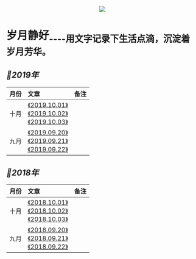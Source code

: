 
<p align='center'>
<img src='https://static001.geekbang.org/resource/image/89/8f/890bb2e1f9e0f7a027446c35a1cb9d8f.jpg'>
</p>

# 岁月静好<sub>----用文字记录下生活点滴，沉淀着岁月芳华。<sub>

## *📖2019年*
|月份|文章|备注|
|:---|:--|:---:
|十月|[《2019.10.01》]()<br>[《2019.10.02》]()<br>[《2019.10.03》]()<br>|
|九月|[《2019.09.20》]()<br>[《2019.09.21》]()<br>[《2019.09.22》]()<br>|

## *📖2018年*
|月份|文章|备注|
|:---|:--|:---:
|十月|[《2018.10.01》]()<br>[《2018.10.02》]()<br>[《2018.10.03》]()<br>|
|九月|[《2018.09.20》]()<br>[《2018.09.21》]()<br>[《2018.09.22》]()<br>|






